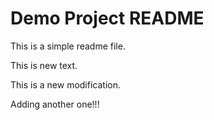 # Demo Project README

This is a simple readme file.

This is new text.

This is a new modification.

Adding another one!!!